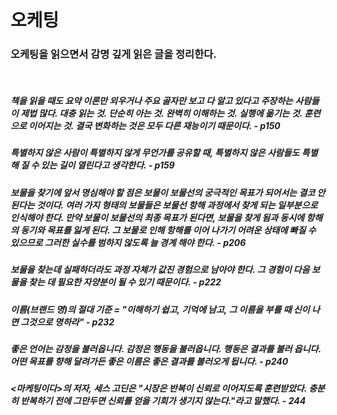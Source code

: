 # 오케팅

### 오케팅을 읽으면서 감명 깊게 읽은 글을 정리한다.

<br />

##### 책을 읽을 때도 요약 이론만 외우거나 주요 골자만 보고 다 알고 있다고 주장하는 사람들이 제법 많다. 대충 읽는 것. 단순히 아는 것. 완벽히 이해하는 것. 실행에 옮기는 것. 훈련으로 이어지는 것. 결국 변화하는 것은 모두 다른 재능이기 때문이다. - p150

##### 특별하지 않은 사람이 특별하지 않게 무언가를 공유할 때, 특별하지 않은 사람들도 특별해 질 수 있는 길이 열린다고 생각한다. - p159

##### 보물을 찾기에 앞서 명심해야 할 점은 보물이 보물선의 궁극적인 목표가 되어서는 결코 안 된다는 것이다. 여러 가지 형태의 보물들은 보물선 항해 과정에서 찾게 되는 일부분으로 인식해야 한다. 만약 보물이 보물선의 최종 목표가 된다면, 보물을 찾게 됨과 동시에 항해의 동기와 목표를 잃게 된다. 그 보물로 인해 항해를 이어 나가기 어려운 상태에 빠질 수 있으므로 그러한 실수를 범하지 않도록 늘 경계 해야 한다. - p206

##### 보물을 찾는데 실패하더라도 과정 자체가 값진 경험으로 남아야 한다. 그 경험이 다음 보물을 찾는 데 필요한 자양분이 될 수 있기 때문이다. - p222

##### 이름(브랜드 명)의 절대 기준 = "이해하기 쉽고, 기억에 남고, 그 이름을 부를 때 신이 나면 그것으로 명하라" - p232

##### 좋은 언어는 감정을 불러옵니다. 감정은 행동을 불러옵니다. 행동은 결과를 불러 옵니다. 어떤 목표를 향해 달려가든 좋은 이름은 좋은 결과를 불러오게 됩니다. - p240

##### <마케팅이다>의 저자, 세스 고딘은 "시장은 반복이 신뢰로 이어지도록 훈련받았다. 충분히 반복하기 전에 그만두면 신뢰를 얻을 기회가 생기지 않는다."라고 말했다. - 244
